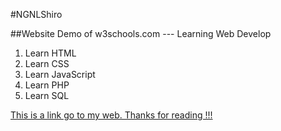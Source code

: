 #NGNLShiro

##Website Demo of w3schools.com --- Learning Web Develop

1. Learn HTML
2. Learn CSS
3. Learn JavaScript
4. Learn PHP
5. Learn SQL

[This is a link go to my web. Thanks for reading !!!](http://w3schools.esy.es/w3schools.com/HTML%20Home.php)